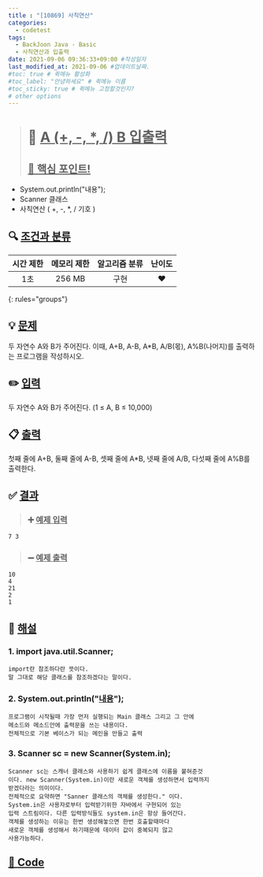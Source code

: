 ```yaml
---
title : "[10869] 사칙연산"
categories:
  - codetest
tags:
  - BackJoon Java - Basic
  - 사칙연산과 입출력
date: 2021-09-06 09:36:33+09:00 #작성일자
last_modified_at: 2021-09-06 #업데이트날짜.
#toc: true # 퀵메뉴 활성화
#toc_label: "안녕하세요" # 퀵메뉴 이름
#toc_sticky: true # 퀵메뉴 고정할것인지?
# other options
---
```

> # 📜 <u>A (+, -, *, /) B 입출력</u> 
> ## <u>📌 핵심 포인트!</u> 
* System.out.println("내용");
* Scanner 클래스
* 사칙연산 ( +, -, *, / 기호 )


## 🔍 <u>조건과 분류</u>

| 시간 제한  | 메모리 제한  |  알고리즘 분류 | 난이도 
|:-------------:|:---------------:|:-----------:|:---------:
| 1초     | 256 MB | 구현 | ❤️ 
{: rules="groups"}

## 💡 <u>문제</u> 
두 자연수 A와 B가 주어진다. 이때, A+B, A-B, A*B, A/B(몫), A%B(나머지)를 출력하는 프로그램을 작성하시오.

## ✏️ <u>입력</u>
두 자연수 A와 B가 주어진다. (1 ≤ A, B ≤ 10,000)

## 📋 <u>출력</u>
첫째 줄에 A+B, 둘째 줄에 A-B, 셋째 줄에 A*B, 넷째 줄에 A/B, 다섯째 줄에 A%B를 출력한다.

## ✅ <u>결과</u>
> ### ➕ <u>예제 입력</u>
	7 3
	
> ### ➖ <u>예제 출력</u>
	10
	4
	21
	2
	1

## 💭 <u>해설</u>
### 1. import java.util.Scanner;
	import란 참조하다란 뜻이다.
	말 그대로 해당 클래스를 참조하겠다는 말이다.
	
### 2. System.out.println("<u>내용</u>");
	프로그램이 시작될때 가장 먼저 실행되는 Main 클래스 그리고 그 안에 
	메소드와 메소드안에 출력문을 쓰는 내용이다.
	전체적으로 기본 베이스가 되는 메인을 만들고 출력

### 3. Scanner sc = new Scanner(System.in);
	Scanner sc는 스캐너 클래스와 사용하기 쉽게 클래스에 이름을 붙혀준것
	이다. new Scanner(System.in)이란 새로운 객체를 생성하면서 입력까지 
	받겠다라는 의미이다.
	전체적으로 요약하면 "Sanner 클래스의 객체를 생성한다." 이다.
	System.in은 사용자로부터 입력받기위한 자바에서 구현되어 있는
	입력 스트림이다. 다른 입력방식들도 system.in은 항상 들어간다.
	객체를 생성하는 이유는 한번 생성해놓으면 한번 호출할때마다
	새로운 객체를 생성해서 하기때문에 데이터 값이 중복되지 않고
	사용가능하다.

## <u>📖 <u>Code</u>
<script src="https://gist.github.com/Cononi/af612f28566a3978c39f6872bc8da7d8.js"></script>